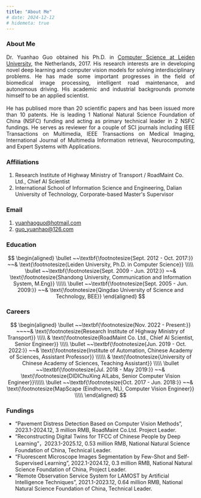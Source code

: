 ```yaml
---
title: "About Me"
# date: 2024-12-12
# hidemeta: true
---
```


### About Me
<div style="text-align: justify;">
Dr. Yuanhao Guo obtained his Ph.D. in <a href="https://liacs.leidenuniv.nl/">Computer Science at Leiden University</a>, the Netherlands, 2017. His research interests are in developing novel deep learning and computer vision models for solving interdisciplinary problems. He has made some important progresses in the field of biomedical image processing, intelligent road maintenance, and autonomous driving. His academic and industrial backgrounds promote himself to be an applied scientist.
</div>
<br>
<div style="text-align: justify;">
He has publised more than 20 scientific papers and has been issued more than 10 patents. He is leading 1 National Natural Science Foundation of China (NSFC) funding and acting as primary technical leader in 2 NSFC fundings. He serves as reviewer for a couple of SCI journals including IEEE Transactions on Multimedia, IEEE Transactions on Medical Imaging, International Journal of Multimedia Information retrieval, Neurocomputing, and Expert Systems with Applications.
</div>

### Affiliations

1. Research Institute of Highway Ministry of Transport / RoadMaint Co. Ltd., Chief AI Scientist
2. International School of Information Science and Engineering, Dalian University of Technology, Corporate-based Master's Supervisor

### Email

1. yuanhaoguo@hotmail.com
2. guo_yuanhao@126.com



### Education

$$
\begin{aligned}
\bullet ~~\textbf{\footnotesize{Sept. 2012 - Oct. 2017:}} ~~& \text{\footnotesize{Leiden University, Ph.D. in Computer Science}} \\\\\ 
\bullet ~~\textbf{\footnotesize{Sept. 2009 - Jun. 2012:}} ~~& \text{\footnotesize{Shandong University, Communication and Information System, M.Eng}} \\\\\\
\bullet ~~\textbf{\footnotesize{Sept. 2005 - Jun. 2009:}} ~~& \text{\footnotesize{Qingdao University of Science and Technology, BEE}}
\end{aligned}
$$


<!-- + ***Sept. 2012 - Oct. 2017***: Leiden University, Leiden Institute of Advanced Computer Science, Ph.D. <br/>
+ ***Sept. 2009 - Jun. 2012***: Shandong University, Communication and Information System, M.Eng <br/>
+ ***Sept. 2005 - Jun. 2009***: Qingdao University of Science and Technology, BEE <br/> -->

### Careers

$$
\begin{aligned}
\bullet ~~\textbf{\footnotesize{Nov. 2022 - Present:}} ~~~~& \text{\footnotesize{Research Institute of Highway Ministry of Transport}} \\\\\ 
  & \text{\footnotesize{RoadMaint Co. Ltd., Chief AI Scientist, Senior Engineer}} \\\\\
\bullet ~~\textbf{\footnotesize{Jun. 2019 - Oct. 2022:}} ~~& \text{\footnotesize{Institute of Automation, Chinese Academy of Sciences, Assistant Professor}} \\\\\\
 & \text{\footnotesize{University of Chinese Academy of Sciences, Teaching Assistant}} \\\\\
\bullet ~~\textbf{\footnotesize{Jul. 2018 - May 2019:}} ~~& \text{\footnotesize{DIDIChuXing AILabs, Senior Computer Vision Engineer}}\\\\\\
\bullet ~~\textbf{\footnotesize{Oct. 2017 - Jun. 2018:}} ~~& \text{\footnotesize{MapScape (Eindhoven, NL), Computer Vision Engineer}} \\\\\
\end{aligned}
$$

<!-- + ***Nov. 2022 - Present***:  Research Institute of Highway Ministry of Transport / RoadMaint Co., Ltd. Chief AI Scientist, Senior Engineer <br/>
+ ***Jun. 2019 - Oct. 2022***:	Institute of Automation, Chinese Academy of Sciences, Assistant Professor / University of Chinese Academy of Sciences, Teaching Assistant <br/>
+ ***Jul. 2018 - May 2019***:	DIDIChuXing AILabs, Senior Computer Vision Engineer <br/>
+ ***Oct. 2017 - Jun. 2018***:	MapScape (Eindhoven, NL), Computer Vision Engineer <br/> -->


### Fundings
  * “Pavement Distress Detection Based on Computer Vision Methods”, 2023.1-2024.12, 3 million RMB, RoadMaint Co.Ltd. Project Leader.
  * “Reconstructing Digital Twins for TFCC of Chinese People by Deep Learning”，2023.1-2025.12, 0.53 million RMB, National Natural Science Foundation of China, Technical Leader.
  * “Fluorescent Microscope Images Segmentation by Few-Shot and Self-Supervised Learning”, 2022.1-2024.12, 0.3 million RMB, National Natural Science Foundation of China, Project Leader.
  * “Remote Observation Service System for LAMOST by Artificial Intelligence Techniques”, 2021.1-2023.12, 0.64 million RMB, National Natural Science Foundation of China, Technical Leader.


<!-- ### Office location

<iframe src="https://map.baidu.com/search/%E4%B8%AD%E5%85%AC%E9%AB%98%E7%A7%91%E5%85%BB%E6%8A%A4%E7%A7%91%E6%8A%80%E8%82%A1%E4%BB%BD%E6%9C%89%E9%99%90%E5%85%AC%E5%8F%B8/@12933150.985,4847686.32,19z?querytype=s&da_src=shareurl&wd=%E4%B8%AD%E5%85%AC%E9%AB%98%E7%A7%91%E5%85%BB%E6%8A%A4%E7%A7%91%E6%8A%80%E8%82%A1%E4%BB%BD%E6%9C%89%E9%99%90%E5%85%AC%E5%8F%B8&c=131&src=0&wd2=%E5%8C%97%E4%BA%AC%E5%B8%82%E6%B5%B7%E6%B7%80%E5%8C%BA&pn=0&sug=1&l=13&b=(12912571,4838917;12959611,4862501)&from=webmap&biz_forward=%7B%22scaler%22:2,%22styles%22:%22pl%22%7D&sug_forward=92bc9af111b70e20c61b75df&device_ratio=2" 
width="700" height="500" style="border:0;" allowfullscreen="" loading="lazy"></iframe> -->


